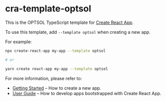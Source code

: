 # cra-template-optsol

This is the OPTSOL TypeScript template for [Create React App](https://github.com/facebook/create-react-app).

To use this template, add `--template optsol` when creating a new app.

For example:

```sh
npx create-react-app my-app --template optsol

# or

yarn create react-app my-app --template optsol
```

For more information, please refer to:

- [Getting Started](https://create-react-app.dev/docs/getting-started) – How to create a new app.
- [User Guide](https://create-react-app.dev) – How to develop apps bootstrapped with Create React App.
